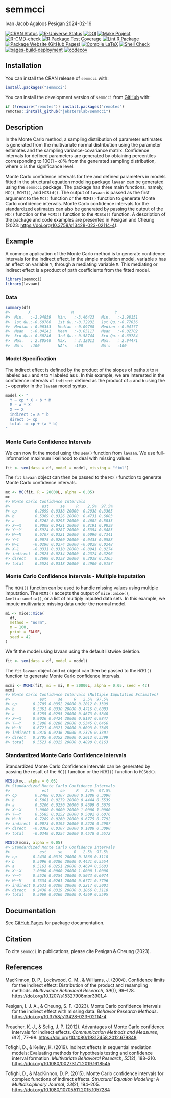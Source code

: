 semmcci
================
Ivan Jacob Agaloos Pesigan
2024-02-16

<!-- README.md is generated from .setup/readme/README.Rmd. Please edit that file -->
<!-- badges: start -->

[![CRAN
Status](https://www.r-pkg.org/badges/version/semmcci)](https://cran.r-project.org/package=semmcci)
[![R-Universe
Status](https://jeksterslab.r-universe.dev/badges/semmcci)](https://jeksterslab.r-universe.dev)
[![DOI](https://zenodo.org/badge/DOI/10.3758/s13428-023-02114-4.svg)](https://doi.org/10.3758/s13428-023-02114-4)
[![Make
Project](https://github.com/jeksterslab/semmcci/actions/workflows/make.yml/badge.svg)](https://github.com/jeksterslab/semmcci/actions/workflows/make.yml)
[![R-CMD-check](https://github.com/jeksterslab/semmcci/actions/workflows/check-full.yml/badge.svg)](https://github.com/jeksterslab/semmcci/actions/workflows/check-full.yml)
[![R Package Test
Coverage](https://github.com/jeksterslab/semmcci/actions/workflows/test-coverage.yml/badge.svg)](https://github.com/jeksterslab/semmcci/actions/workflows/test-coverage.yml)
[![Lint R
Package](https://github.com/jeksterslab/semmcci/actions/workflows/lint.yml/badge.svg)](https://github.com/jeksterslab/semmcci/actions/workflows/lint.yml)
[![Package Website (GitHub
Pages)](https://github.com/jeksterslab/semmcci/actions/workflows/pkgdown-gh-pages.yml/badge.svg)](https://github.com/jeksterslab/semmcci/actions/workflows/pkgdown-gh-pages.yml)
[![Compile
LaTeX](https://github.com/jeksterslab/semmcci/actions/workflows/latex.yml/badge.svg)](https://github.com/jeksterslab/semmcci/actions/workflows/latex.yml)
[![Shell
Check](https://github.com/jeksterslab/semmcci/actions/workflows/shellcheck.yml/badge.svg)](https://github.com/jeksterslab/semmcci/actions/workflows/shellcheck.yml)
[![pages-build-deployment](https://github.com/jeksterslab/semmcci/actions/workflows/pages/pages-build-deployment/badge.svg)](https://github.com/jeksterslab/semmcci/actions/workflows/pages/pages-build-deployment)
[![codecov](https://codecov.io/gh/jeksterslab/semmcci/branch/main/graph/badge.svg?token=KVLUET3DJ6)](https://codecov.io/gh/jeksterslab/semmcci)
<!-- badges: end -->

## Installation

You can install the CRAN release of `semmcci` with:

``` r
install.packages("semmcci")
```

You can install the development version of `semmcci` from
[GitHub](https://github.com/jeksterslab/semmcci) with:

``` r
if (!require("remotes")) install.packages("remotes")
remotes::install_github("jeksterslab/semmcci")
```

## Description

In the Monte Carlo method, a sampling distribution of parameter
estimates is generated from the multivariate normal distribution using
the parameter estimates and the sampling variance-covariance matrix.
Confidence intervals for defined parameters are generated by obtaining
percentiles corresponding to 100(1 - α)% from the generated sampling
distribution, where α is the significance level.

Monte Carlo confidence intervals for free and defined parameters in
models fitted in the structural equation modeling package `lavaan` can
be generated using the `semmcci` package. The package has three main
functions, namely, `MC()`, `MCMI()`, and `MCStd()`. The output of
`lavaan` is passed as the first argument to the `MC()` function or the
`MCMI()` function to generate Monte Carlo confidence intervals. Monte
Carlo confidence intervals for the standardized estimates can also be
generated by passing the output of the `MC()` function or the `MCMI()`
function to the `MCStd()` function. A description of the package and
code examples are presented in Pesigan and Cheung (2023:
<https://doi.org/10.3758/s13428-023-02114-4>).

## Example

A common application of the Monte Carlo method is to generate confidence
intervals for the indirect effect. In the simple mediation model,
variable `X` has an effect on variable `Y`, through a mediating variable
`M`. This mediating or indirect effect is a product of path coefficients
from the fitted model.

``` r
library(semmcci)
library(lavaan)
```

### Data

``` r
summary(df)
#>        X                  M                  Y           
#>  Min.   :-2.94859   Min.   :-3.46423   Min.   :-2.98151  
#>  1st Qu.:-0.68766   1st Qu.:-0.72932   1st Qu.:-0.77036  
#>  Median :-0.06353   Median :-0.09768   Median :-0.04177  
#>  Mean   :-0.04241   Mean   :-0.05117   Mean   :-0.02702  
#>  3rd Qu.: 0.60246   3rd Qu.: 0.58744   3rd Qu.: 0.69784  
#>  Max.   : 2.80540   Max.   : 3.12011   Max.   : 2.94471  
#>  NA's   :100        NA's   :100        NA's   :100
```

### Model Specification

The indirect effect is defined by the product of the slopes of paths `X`
to `M` labeled as `a` and `M` to `Y` labeled as `b`. In this example, we
are interested in the confidence intervals of `indirect` defined as the
product of `a` and `b` using the `:=` operator in the `lavaan` model
syntax.

``` r
model <- "
  Y ~ cp * X + b * M
  M ~ a * X
  X ~~ X
  indirect := a * b
  direct := cp
  total := cp + (a * b)
"
```

### Monte Carlo Confidence Intervals

We can now fit the model using the `sem()` function from `lavaan`. We
use full-information maximum likelihood to deal with missing values.

``` r
fit <- sem(data = df, model = model, missing = "fiml")
```

The `fit` `lavaan` object can then be passed to the `MC()` function to
generate Monte Carlo confidence intervals.

``` r
mc <- MC(fit, R = 20000L, alpha = 0.05)
mc
#> Monte Carlo Confidence Intervals
#>              est     se     R    2.5%  97.5%
#> cp        0.2699 0.0338 20000  0.2038 0.3365
#> b         0.5369 0.0326 20000  0.4731 0.6003
#> a         0.5262 0.0295 20000  0.4682 0.5833
#> X~~X      0.9008 0.0421 20000  0.8191 0.9839
#> Y~~Y      0.5924 0.0287 20000  0.5354 0.6483
#> M~~M      0.6707 0.0321 20000  0.6090 0.7341
#> Y~1       0.0075 0.0260 20000 -0.0433 0.0588
#> M~1      -0.0290 0.0274 20000 -0.0829 0.0248
#> X~1      -0.0331 0.0310 20000 -0.0941 0.0274
#> indirect  0.2825 0.0234 20000  0.2374 0.3296
#> direct    0.2699 0.0338 20000  0.2038 0.3365
#> total     0.5524 0.0318 20000  0.4900 0.6157
```

### Monte Carlo Confidence Intervals - Multiple Imputation

The `MCMI()` function can be used to handle missing values using
multiple imputation. The `MCMI()` accepts the output of `mice::mice()`,
`Amelia::amelia()`, or a list of multiply imputed data sets. In this
example, we impute multivariate missing data under the normal model.

``` r
mi <- mice::mice(
  df,
  method = "norm",
  m = 100,
  print = FALSE,
  seed = 42
)
```

We fit the model using lavaan using the default listwise deletion.

``` r
fit <- sem(data = df, model = model)
```

The `fit` `lavaan` object and `mi` object can then be passed to the
`MCMI()` function to generate Monte Carlo confidence intervals.

``` r
mcmi <- MCMI(fit, mi = mi, R = 20000L, alpha = 0.05, seed = 42)
mcmi
#> Monte Carlo Confidence Intervals (Multiple Imputation Estimates)
#>             est     se     R   2.5%  97.5%
#> cp       0.2705 0.0352 20000 0.2012 0.3399
#> b        0.5361 0.0330 20000 0.4716 0.6003
#> a        0.5255 0.0295 20000 0.4673 0.5840
#> X~~X     0.9026 0.0424 20000 0.8197 0.9847
#> Y~~Y     0.5906 0.0286 20000 0.5345 0.6466
#> M~~M     0.6721 0.0321 20000 0.6093 0.7345
#> indirect 0.2818 0.0236 20000 0.2376 0.3301
#> direct   0.2705 0.0352 20000 0.2012 0.3399
#> total    0.5523 0.0325 20000 0.4890 0.6163
```

### Standardized Monte Carlo Confidence Intervals

Standardized Monte Carlo Confidence intervals can be generated by
passing the result of the `MC()` function or the `MCMI()` function to
`MCStd()`.

``` r
MCStd(mc, alpha = 0.05)
#> Standardized Monte Carlo Confidence Intervals
#>              est     se     R   2.5%  97.5%
#> cp        0.2488 0.0307 20000 0.1888 0.3090
#> b         0.5001 0.0279 20000 0.4444 0.5539
#> a         0.5206 0.0250 20000 0.4699 0.5679
#> X~~X      1.0000 0.0000 20000 1.0000 1.0000
#> Y~~Y      0.5585 0.0252 20000 0.5092 0.6076
#> M~~M      0.7289 0.0260 20000 0.6775 0.7792
#> indirect  0.0073 0.0195 20000 0.2220 0.2987
#> direct   -0.0302 0.0307 20000 0.1888 0.3090
#> total    -0.0349 0.0254 20000 0.4578 0.5572
```

``` r
MCStd(mcmi, alpha = 0.05)
#> Standardized Monte Carlo Confidence Intervals
#>             est     se     R   2.5%  97.5%
#> cp       0.2438 0.0319 20000 0.1866 0.3118
#> b        0.5096 0.0286 20000 0.4431 0.5554
#> a        0.5163 0.0251 20000 0.4694 0.5683
#> X~~X     1.0000 0.0000 20000 1.0000 1.0000
#> Y~~Y     0.5526 0.0254 20000 0.5073 0.6074
#> M~~M     0.7334 0.0261 20000 0.6771 0.7796
#> indirect 0.2631 0.0200 20000 0.2217 0.3001
#> direct   0.2438 0.0319 20000 0.1866 0.3118
#> total    0.5069 0.0260 20000 0.4569 0.5595
```

## Documentation

See [GitHub Pages](https://jeksterslab.github.io/semmcci/index.html) for
package documentation.

## Citation

To cite `semmcci` in publications, please cite Pesigan & Cheung (2023).

## References

<div id="refs" class="references csl-bib-body hanging-indent"
line-spacing="2">

<div id="ref-MacKinnon-Lockwood-Williams-2004" class="csl-entry">

MacKinnon, D. P., Lockwood, C. M., & Williams, J. (2004). Confidence
limits for the indirect effect: Distribution of the product and
resampling methods. *Multivariate Behavioral Research*, *39*(1), 99–128.
<https://doi.org/10.1207/s15327906mbr3901_4>

</div>

<div id="ref-Pesigan-Cheung-2023" class="csl-entry">

Pesigan, I. J. A., & Cheung, S. F. (2023). Monte Carlo confidence
intervals for the indirect effect with missing data. *Behavior Research
Methods*. <https://doi.org/10.3758/s13428-023-02114-4>

</div>

<div id="ref-Preacher-Selig-2012" class="csl-entry">

Preacher, K. J., & Selig, J. P. (2012). Advantages of Monte Carlo
confidence intervals for indirect effects. *Communication Methods and
Measures*, *6*(2), 77–98. <https://doi.org/10.1080/19312458.2012.679848>

</div>

<div id="ref-Tofighi-Kelley-2019" class="csl-entry">

Tofighi, D., & Kelley, K. (2019). Indirect effects in sequential
mediation models: Evaluating methods for hypothesis testing and
confidence interval formation. *Multivariate Behavioral Research*,
*55*(2), 188–210. <https://doi.org/10.1080/00273171.2019.1618545>

</div>

<div id="ref-Tofighi-MacKinnon-2015" class="csl-entry">

Tofighi, D., & MacKinnon, D. P. (2015). Monte Carlo confidence intervals
for complex functions of indirect effects. *Structural Equation
Modeling: A Multidisciplinary Journal*, *23*(2), 194–205.
<https://doi.org/10.1080/10705511.2015.1057284>

</div>

</div>
